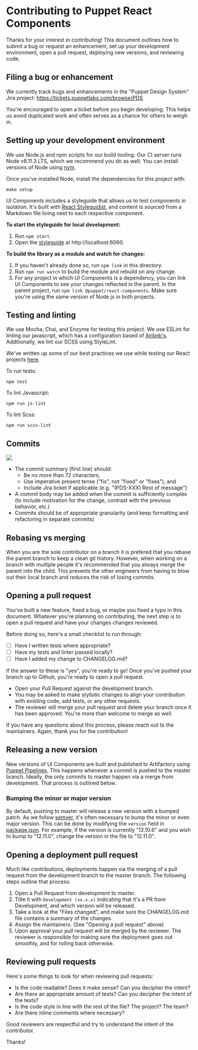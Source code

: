 # Contributing to Puppet React Components

Thanks for your interest in contributing! This document outlines how to submit a
bug or request an enhancement, set up your development environment, open a pull
request, deploying new versions, and reviewing code.

## Filing a bug or enhancement

We currently track bugs and enhancements in the "Puppet Design System" Jira
project: <https://tickets.puppetlabs.com/browse/PDS>

You're encouraged to open a ticket before you begin developing. This helps us
avoid duplicated work and often serves as a chance for others to weigh in.

## Setting up your development environment

We use Node.js and npm scripts for our build tooling. Our CI server runs Node
v8.11.3 LTS, which we recommend you do as well. You can install versions of Node
using [nvm](https://github.com/creationix/nvm).

Once you've installed Node, install the dependencies for this project with:

```
make setup
```

UI Components includes a styleguide that allows us to test components in
isolation. It's built with [React Styleguidist](https://github.com/styleguidist/react-styleguidist),
and content is sourced from a Markdown file living next to each respective
component.

**To start the styleguide for local development:**

1. Run `npm start`.
2. Open the [styleguide](http://localhost:6060) at http://localhost:6060.

**To build the library as a module and watch for changes:**

1. If you haven't already done so, run `npm link` in this directory.
2. Run `npm run watch` to build the module and rebuild on any change.
3. For any project in which UI Components is a dependency, you can link UI
   Components to see your changes reflected in the parent. In the parent project,
   run `npm link @puppet/react-components`. Make sure you're using the same
   version of Node.js in both projects.

## Testing and linting

We use Mocha, Chai, and Enzyme for testing this project. We use ESLint for
linting our javascript, which has a configuration based of [Airbnb's](https://www.npmjs.com/package/eslint-config-airbnb).
Additionally, we lint our SCSS using StyleLint.

We've written up some of our best practices we use while testing our React
projects [here](https://reflect.io/blog/js-testing-mocha-chai-enzyme/).

To run tests:

```
npm test
```

To lint Javascript:

```
npm run js-lint
```

To lint Scss:

```
npm run scss-lint
```

## Commits

![](https://imgs.xkcd.com/comics/git_commit.png)

- The commit summary (first line) should:
    - Be no more than 72 characters,
    - Use imperative present tense ("fix", not "fixed" or "fixes"), and
    - Include Jira ticket if applicable (e.g. "(PDS-XXX) Rest of message")
- A commit body may be added when the commit is sufficiently complex (to include motivation for the change, contrast with the previous behavior, etc.)
- Commits should be of appropriate granularity (and keep formatting and refactoring in separate commits)

## Rebasing vs merging

When you are the sole contributor on a branch it is prefered that you rebase the parent branch to keep
a clean git history. However, when working on a branch with multiple people it's recommended that you
always merge the parent into the child. This prevents the other engineers from having to blow out their
local branch and reduces the risk of losing commits.

## Opening a pull request

You've built a new feature, fixed a bug, or maybe you fixed a typo in this
document. Whatever you're planning on contributing, the next step is to open a
pull request and have your changes changes reviewed.

Before doing so, here's a small checklist to run through:

- [ ] Have I written tests where appropriate?
- [ ] Have my tests and linter passed locally?
- [ ] Have I added my change to CHANGELOG.md?

If the answer to these is "yes", you're ready to go! Once you've pushed your
branch up to Github, you're ready to open a pull request.

- Open your Pull Request against the development branch.
- You may be asked to make stylistic changes to align your contribution with
  existing code, add tests, or any other requests.
- The reviewer will merge your pull request and delete your branch once it has
  been approved. You're more than welcome to merge as well.

If you have any questions about this process, please reach out to the
maintainers. Again, thank you for the contribution!

## Releasing a new version

New versions of UI Components are built and published to Artifactory using
[Puppet Pipelines](http://pipelines.puppet.com/). This happens whenever a commit
is pushed to the master branch. Ideally, the only commits to master happen via a
merge from development. That process is outlined below.

### Bumping the minor or major version

By default, pushing to master will release a new version with a bumped patch. As
we follow [semver](https://semver.org/), it's often necessary to bump the minor
or even major version. This can be done by modifying the `version` field in
[package.json](./package.json). For example, if the version is currently
"12.10.6" and you wish to bump to "12.11.0", change the version in the file to
"12.11.0".

## Opening a deployment pull request

Much like contributions, deployments happen via the merging of a pull request
from the development branch to the master branch. The following steps outline
that process:

1. Open a Pull Request from development to master.
2. Title it with `Development (vx.x.x)` indicating that it's a PR from
   Development, and which version will be released.
3. Take a look at the "Files changed", and make sure the CHANGELOG.md file
   contains a summary of the changes.
4. Assign the maintainers. (See "Opening a pull request" above)
5. Upon approval your pull request will be merged by the reviewer. The reviewer
   is responsible for making sure the deployment goes out smoothly, and for
   rolling back otherwise.

## Reviewing pull requests

Here's some things to look for when reviewing pull requests:

- Is the code readable? Does it make sense? Can you decipher the intent?
- Are there an appropriate amount of tests? Can you decipher the intent of the
  tests?
- Is the code style in line with the rest of the file? The project? The team?
- Are there inline comments where necessary?

Good reviewers are respectful and try to understand the intent of the
contributor.

Thanks!
